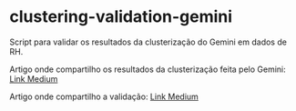 # clustering-validation-gemini
Script para validar os resultados da clusterização do Gemini em dados de RH.

Artigo onde compartilho os resultados da clusterização feita pelo Gemini: [Link Medium](https://medium.com/@luizalaquini/ci%C3%AAncia-de-dados-sem-c%C3%B3digo-um-exemplo-de-clusteriza%C3%A7%C3%A3o-por-ia-generativa-dee5f7224cc2)

Artigo onde compartilho a validação: [Link Medium](https://medium.com/@luizalaquini/ci%C3%AAncia-de-dados-sem-c%C3%B3digo-validando-os-resultados-da-clusteriza%C3%A7%C3%A3o-por-ia-generativa-em-dados-de-150f6eea95cb)